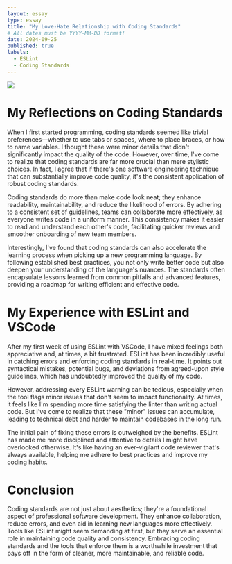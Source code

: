 ```yaml
---
layout: essay
type: essay
title: "My Love-Hate Relationship with Coding Standards"
# All dates must be YYYY-MM-DD format!
date: 2024-09-25
published: true
labels:
  - ESLint
  - Coding Standards
---
```

<img class="rounded float-start pe-4" src="../img/standard/standard.png">

# My Reflections on Coding Standards

When I first started programming, coding standards seemed like trivial preferences—whether to use tabs or spaces, where to place braces, or how to name variables. I thought these were minor details that didn't significantly impact the quality of the code. However, over time, I've come to realize that coding standards are far more crucial than mere stylistic choices. In fact, I agree that if there's one software engineering technique that can substantially improve code quality, it's the consistent application of robust coding standards.

Coding standards do more than make code look neat; they enhance readability, maintainability, and reduce the likelihood of errors. By adhering to a consistent set of guidelines, teams can collaborate more effectively, as everyone writes code in a uniform manner. This consistency makes it easier to read and understand each other's code, facilitating quicker reviews and smoother onboarding of new team members.

Interestingly, I've found that coding standards can also accelerate the learning process when picking up a new programming language. By following established best practices, you not only write better code but also deepen your understanding of the language's nuances. The standards often encapsulate lessons learned from common pitfalls and advanced features, providing a roadmap for writing efficient and effective code.

# My Experience with ESLint and VSCode

After my first week of using ESLint with VSCode, I have mixed feelings both appreciative and, at times, a bit frustrated. ESLint has been incredibly useful in catching errors and enforcing coding standards in real-time. It points out syntactical mistakes, potential bugs, and deviations from agreed-upon style guidelines, which has undoubtedly improved the quality of my code.

However, addressing every ESLint warning can be tedious, especially when the tool flags minor issues that don't seem to impact functionality. At times, it feels like I'm spending more time satisfying the linter than writing actual code. But I've come to realize that these "minor" issues can accumulate, leading to technical debt and harder to maintain codebases in the long run.

The initial pain of fixing these errors is outweighed by the benefits. ESLint has made me more disciplined and attentive to details I might have overlooked otherwise. It's like having an ever-vigilant code reviewer that's always available, helping me adhere to best practices and improve my coding habits.

# Conclusion

Coding standards are not just about aesthetics; they're a foundational aspect of professional software development. They enhance collaboration, reduce errors, and even aid in learning new languages more effectively. Tools like ESLint might seem demanding at first, but they serve an essential role in maintaining code quality and consistency. Embracing coding standards and the tools that enforce them is a worthwhile investment that pays off in the form of cleaner, more maintainable, and reliable code.